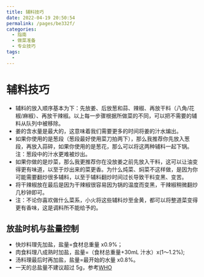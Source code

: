 ```yaml
---
title: 辅料技巧
date: 2022-04-19 20:50:54
permalink: /pages/be332f/
categories:
  - 指南
  - 做菜准备
  - 专业技巧
tags:
  - 
---
```

# 辅料技巧

* 辅料的放入顺序基本为下：先放姜、后放葱和蒜、辣椒、再放干料（八角/花椒/麻椒）、再放干辣椒。以上每一步骤根据所做菜的不同，可以把不需要的辅料从队列中被移除。
* 姜的含水量是最大的，这意味着我们需要更多的时间将姜的汁水煸出。
* 如果你使用的是葱段（葱段最好使用菜刀拍两下），那么我推荐你先放入葱段，再放入蒜碎，如果你使用的是葱花，那么可以将这两种辅料一起下锅。注：葱段中的汁水更难被炒出。
* 如果你做的是炒菜，那么我更推荐你在没放姜之前先放入干料，这可以让油变得更有味道，以至于炒出来的菜更香。为什么炖菜、焖菜不这样做，是因为你可能需要翻炒很多辅料，以至于辅料翻炒时间过长导致干料变黑、变苦。
* 将干辣椒放在最后是因为干辣椒很容易因为锅的温度而变黑，干辣椒稍微翻炒几秒钟即可。
* 注：不论你喜欢做什么菜系，小火将这些辅料炒至金黄，都可以将整道菜变得更有香味，这是调料所不能给予的。

## 放盐时机与盐量控制

* 快炒料理先加盐，盐量=食材总重量 x0.9%；
* 肉食料理八成熟时加盐，盐量=（食材总重量+30mL 汁水）x(1～1.2%);
* 汤料理最后时再加盐，盐量=最开始的水量 x0.8%。
* 一天的总盐量不建议超过 5g，参考[WHO](https://www.who.int/news-room/fact-sheets/detail/salt-reduction)
